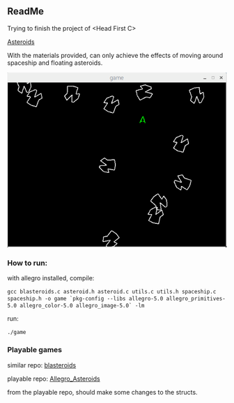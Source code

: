 ## ReadMe


Trying to finish the project of <Head First C\>

[Asteroids](https://en.wikipedia.org/wiki/Asteroids_%28video_game%29)


With the materials provided, can only achieve the effects of moving around spaceship and floating asteroids.


![screen](screen.png)


### How to run:


with allegro installed, compile:


```
gcc blasteroids.c asteroid.h asteroid.c utils.c utils.h spaceship.c spaceship.h -o game `pkg-config --libs allegro-5.0 allegro_primitives-5.0 allegro_color-5.0 allegro_image-5.0` -lm
```

run:

```
./game
```

### Playable games


similar repo: [blasteroids](https://github.com/r0x4h/blasteroids)

playable repo: [Allegro_Asteroids](https://github.com/blehmeh98/allegro_asteroids)

from the playable repo, should make some changes to the structs.
